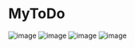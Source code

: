 # MyToDo
![image](https://github.com/vv696969/MyToDo/assets/22904738/c6c7c40e-e9c1-400f-b5e4-7fcb156821e4)
![image](https://github.com/vv696969/MyToDo/assets/22904738/0ddc3758-90c6-48d1-8fec-459eb0017667)
![image](https://github.com/vv696969/MyToDo/assets/22904738/bf36b49d-5518-4f1b-b4c1-23dd1af3c976)
![image](https://github.com/vv696969/MyToDo/assets/22904738/92dfe489-48e3-4843-9427-0a7eee367693)
